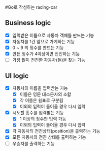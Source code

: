 #Go로 작성하는 racing-car

## Business logic
- [x] 입력받은 이름으로 자동차 객체를 만드는 기능
- [x] 자동차를 1칸 앞으로 가게하는 기능
- [x] 0 ~ 9 의 정수를 만드는 기능
- [x] 만든 정수가 4이상이면 전진하는 기능
- [ ] 가장 많이 전진한 자동차(들)을 찾는 기능

## UI logic
- [x] 자동차의 이름을 입력받는 기능
    - [x] 이름은 영문 대소문자의 조합
    - [x] 각 이름은 쉼표로 구분됨
    - [x] 이외의 입력이 들어올 경우 다시 입력
- [x] 시도할 횟수를 입력받는 기능
    - [x] 1 이상의 정수만 입력 가능
    - [x] 이외의 입력이 들어올 경우 다시 입력
- [x] 각 자동차의 전진상태(position)을 출력하는 기능
- [x] 모든 자동차의 전진 상태를 출력하는 기능
- [ ] 우승자를 출력하는 기능
